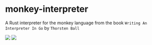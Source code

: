 # monkey-interpreter
A Rust interpreter for the monkey language from the book `Writing An Interpreter In Go` by `Thorsten Ball`

![](https://img.shields.io/github/last-commit/loenard97/monkey-interpreter-rs?&style=for-the-badge&logo=github&color=F74C00)
![](https://img.shields.io/github/repo-size/loenard97/monkey-interpreter-rs?&style=for-the-badge&logo=github&color=F74C00)
